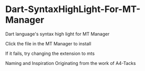 # Dart-SyntaxHighLight-For-MT-Manager
Dart language's syntax high light for MT Manager

Click the file in the MT Manager to install

If it fails, try changing the extension to mts

Naming and Inspiration Originating from the work of A4-Tacks
